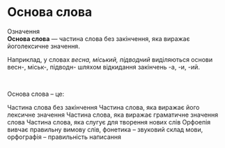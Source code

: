 # Основа слова

<div class="space">
<div class="eoz-wrap">
<span class="eoz">Означення</span>
<div class="eoz-text">
<b>Основа слова</b> — частина слова без закiнчення, яка виражає йоголексичне значення.
</div>
</div>
</div>



Наприклад, у словах <i>весна, мiський, пiдводний</i> видiляються основи <span class="p1">весн-, мiськ-, пiдводн-</span> шляхом вiдкидання закiнчень <span class="p1">-а, -и, -ий</span>.


<br>
<quiz correctLabel="correct" incorrectLabel="incorrect" checkLabel="check">
    <question text="">
        <p>Основа слова – це:</p>
        <answer correct>Частина слова без закінчення</answer>
        <answer>Частина слова, яка виражає його лексичне значення</answer>
        <answer>Частина слова, яка виражає граматичне значення слова</answer>
        <answer>Частина слова, яка слугує для творення нових слів</answer>
        <explanation>
        Орфоепія вивчає правильну вимову слів, фонетика – звуковий склад мови, орфографія – правильність написання
        </explanation>
    </question>
</quiz>
